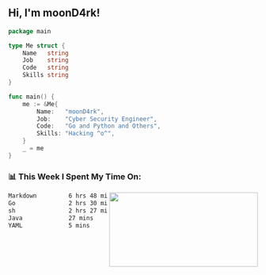 <h2> Hi, I'm moonD4rk!</h2>

```go
package main

type Me struct {
	Name   string
	Job    string
	Code   string
	Skills string
}

func main() {
	me := &Me{
		Name:   "moonD4rk",
		Job:    "Cyber Security Engineer",
		Code:   "Go and Python and Others",
		Skills: "Hacking ^o^",
	}
	_ = me
}
```

<h3>📊 This Week I Spent My Time On:</h3>
<img align='right' src="https://github-readme-stats.vercel.app/api?username=moond4rk&show_icons=true&theme=radical", width="300" height="150">

<!--START_SECTION:waka-->

```txt
Markdown         6 hrs 48 mins   █████████████▓░░░░░░░░░░░   54.44 %
Go               2 hrs 30 mins   █████░░░░░░░░░░░░░░░░░░░░   20.12 %
sh               2 hrs 27 mins   █████░░░░░░░░░░░░░░░░░░░░   19.70 %
Java             27 mins         █░░░░░░░░░░░░░░░░░░░░░░░░   03.68 %
YAML             5 mins          ▒░░░░░░░░░░░░░░░░░░░░░░░░   00.80 %
```

<!--END_SECTION:waka-->

